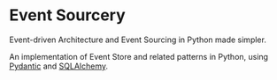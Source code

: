# Event Sourcery

Event-driven Architecture and Event Sourcing in Python made simpler.

An implementation of Event Store and related patterns in Python, using [Pydantic](https://pydantic-docs.helpmanual.io/) and [SQLAlchemy](https://www.sqlalchemy.org/).